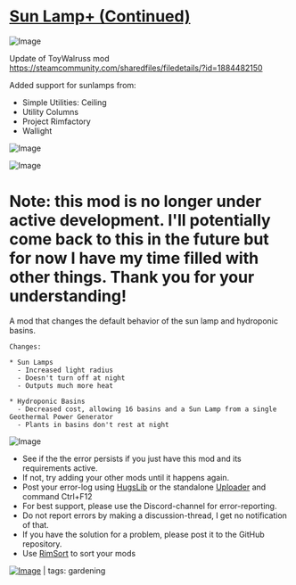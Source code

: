 # [Sun Lamp+ (Continued)](https://steamcommunity.com/sharedfiles/filedetails/?id=3009774333)

![Image](https://i.imgur.com/buuPQel.png)

Update of ToyWalruss mod https://steamcommunity.com/sharedfiles/filedetails/?id=1884482150

Added support for sunlamps from:


- Simple Utilities: Ceiling
- Utility Columns
- Project Rimfactory
- Wallight



![Image](https://i.imgur.com/pufA0kM.png)
	
![Image](https://i.imgur.com/Z4GOv8H.png)

# Note: this mod is no longer under active development. I'll potentially come back to this in the future but for now I have my time filled with other things. Thank you for your understanding!


A mod that changes the default behavior of the sun lamp and hydroponic basins.

    Changes:

    * Sun Lamps
      - Increased light radius
      - Doesn't turn off at night
      - Outputs much more heat

    * Hydroponic Basins
      - Decreased cost, allowing 16 basins and a Sun Lamp from a single Geothermal Power Generator
      - Plants in basins don't rest at night

![Image](https://i.imgur.com/PwoNOj4.png)



-  See if the the error persists if you just have this mod and its requirements active.
-  If not, try adding your other mods until it happens again.
-  Post your error-log using [HugsLib](https://steamcommunity.com/workshop/filedetails/?id=818773962) or the standalone [Uploader](https://steamcommunity.com/sharedfiles/filedetails/?id=2873415404) and command Ctrl+F12
-  For best support, please use the Discord-channel for error-reporting.
-  Do not report errors by making a discussion-thread, I get no notification of that.
-  If you have the solution for a problem, please post it to the GitHub repository.
-  Use [RimSort](https://github.com/RimSort/RimSort/releases/latest) to sort your mods

 

[![Image](https://img.shields.io/github/v/release/emipa606/SunLamp?label=latest%20version&style=plastic&color=9f1111&labelColor=black)](https://steamcommunity.com/sharedfiles/filedetails/changelog/3009774333) | tags:  gardening
